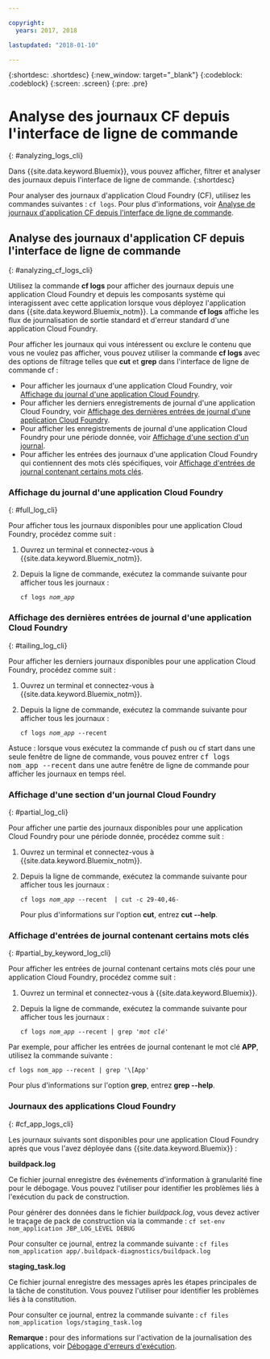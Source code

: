 ```yaml
---

copyright:
  years: 2017, 2018

lastupdated: "2018-01-10"

---
```



{:shortdesc: .shortdesc}
{:new_window: target="_blank"}
{:codeblock: .codeblock}
{:screen: .screen}
{:pre: .pre}


# Analyse des journaux CF depuis l'interface de ligne de commande
{: #analyzing_logs_cli}

Dans {{site.data.keyword.Bluemix}}, vous pouvez afficher, filtrer et analyser des journaux depuis l'interface de ligne de commande. 
{:shortdesc}

Pour analyser des journaux d'application Cloud Foundry (CF), utilisez les commandes suivantes : `cf logs`.
Pour plus d'informations, voir [Analyse de journaux d'application CF depuis l'interface de ligne de commande](/docs/services/CloudLogAnalysis/logging_view_cli.html#analyzing_cf_logs_cli).


## Analyse des journaux d'application CF depuis l'interface de ligne de commande
{: #analyzing_cf_logs_cli}

Utilisez la commande **cf logs** pour afficher des journaux depuis une application Cloud Foundry et depuis les composants système qui interagissent avec cette application lorsque vous déployez l'application dans {{site.data.keyword.Bluemix_notm}}. La commande **cf logs** affiche les flux de journalisation de sortie standard et d'erreur standard d'une application Cloud Foundry.

Pour afficher les journaux qui vous intéressent ou exclure le contenu que vous ne voulez pas afficher, vous pouvez utiliser la commande **cf logs** avec des options de filtrage telles que **cut** et **grep** dans l'interface de ligne de commande cf :

* Pour afficher les journaux d'une application Cloud Foundry, voir [Affichage du journal d'une application Cloud Foundry](logging_view_cli.html#full_log_cli).
* Pour afficher les derniers enregistrements de journal d'une application Cloud Foundry, voir [Affichage des dernières entrées de journal d'une application Cloud Foundry](logging_view_cli.html#tailing_log_cli).
* Pour afficher les enregistrements de journal d'une application Cloud Foundry pour une période donnée, voir [Affichage d'une section d'un journal](logging_view_cli.html#partial_log_cli).
* Pour afficher les entrées des journaux d'une application Cloud Foundry qui contiennent des mots clés spécifiques, voir [Affichage d'entrées de journal contenant certains mots clés](logging_view_cli.html#partial_by_keyword_log_cli).


### Affichage du journal d'une application Cloud Foundry
{: #full_log_cli}

Pour afficher tous les journaux disponibles pour une application Cloud Foundry, procédez comme suit :

1. Ouvrez un terminal et connectez-vous à {{site.data.keyword.Bluemix_notm}}.

2. Depuis la ligne de commande, exécutez la commande suivante pour afficher tous les journaux :

   <pre class="pre screen"><code>cf logs <var class="keyword varname">nom_app</var></code></pre>
   
   
### Affichage des dernières entrées de journal d'une application Cloud Foundry
{: #tailing_log_cli}

Pour afficher les derniers journaux disponibles pour une application Cloud Foundry, procédez comme suit :

1. Ouvrez un terminal et connectez-vous à {{site.data.keyword.Bluemix_notm}}.

2. Depuis la ligne de commande, exécutez la commande suivante pour afficher tous les journaux :

     <pre class="pre screen"><code>cf logs <var class="keyword varname">nom_app</var> --recent</code></pre>

<div class="note tip"><span class="tiptitle">Astuce :</span> lorsque vous exécutez la commande <span class="keyword cmdname">cf push</span> ou <span class="keyword cmdname">cf start</span> dans une seule fenêtre de ligne de commande, vous pouvez entrer <samp class="ph codeph">cf logs nom_app --recent</samp> dans une autre fenêtre de ligne de commande pour afficher les journaux en temps réel. </div>


### Affichage d'une section d'un journal Cloud Foundry
{: #partial_log_cli}

Pour afficher une partie des journaux disponibles pour une application Cloud Foundry pour une période donnée, procédez comme suit :

1. Ouvrez un terminal et connectez-vous à {{site.data.keyword.Bluemix_notm}}.

2. Depuis la ligne de commande, exécutez la commande suivante pour afficher tous les journaux :

    <pre class="pre screen"><code>cf logs <var class="keyword varname">nom_app</var> --recent  | cut -c 29-40,46-</code></pre>
    
    Pour plus d'informations sur l'option **cut**, entrez **cut --help**.


### Affichage d'entrées de journal contenant certains mots clés
{: #partial_by_keyword_log_cli}

Pour afficher les entrées de journal contenant certains mots clés pour une application Cloud Foundry, procédez comme suit :

1. Ouvrez un terminal et connectez-vous à {{site.data.keyword.Bluemix}}.

2. Depuis la ligne de commande, exécutez la commande suivante pour afficher tous les journaux :

    <pre class="pre screen"><code>cf logs <var class="keyword varname">nom_app</var> --recent | grep '<var class="keyword varname">mot clé</var>'</code></pre>
    

Par exemple, pour afficher les entrées de journal contenant le mot clé **APP**, utilisez la commande suivante :

<pre class="pre screen"><code>cf logs nom_app --recent | grep '\[App' </code></pre>

Pour plus d'informations sur l'option **grep**, entrez **grep --help**.


### Journaux des applications Cloud Foundry
{: #cf_app_logs_cli}

Les journaux suivants sont disponibles pour une application Cloud Foundry après que vous l'avez déployée dans {{site.data.keyword.Bluemix}} :

**buildpack.log**

Ce fichier journal enregistre des événements d'information à granularité fine pour le débogage. Vous pouvez l'utiliser pour identifier les problèmes liés à l'exécution du pack de construction.

Pour générer des données dans le fichier *buildpack.log*, vous devez activer le traçage de pack de construction via la commande : `cf set-env nom_application JBP_LOG_LEVEL DEBUG`
   
Pour consulter ce journal, entrez la commande suivante : `cf files nom_application app/.buildpack-diagnostics/buildpack.log`


**staging_task.log**

Ce fichier journal enregistre des messages après les étapes principales de la tâche de constitution. Vous pouvez l'utiliser pour identifier les problèmes liés à la constitution.

Pour consulter ce journal, entrez la commande suivante : `cf files nom_application logs/staging_task.log`


**Remarque :** pour des informations sur l'activation de la journalisation des applications, voir [Débogage d'erreurs d'exécution](/docs/debug/index.html#debugging-runtime-errors).



